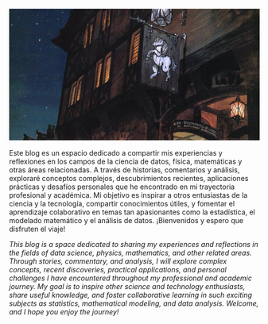 ![pony](b62214511b27f1404439bd4942ff3531.jpg)

Este blog es un espacio dedicado a compartir mis experiencias y reflexiones en los campos de la ciencia de datos, física, matemáticas y otras áreas relacionadas. A través de historias, comentarios y análisis, exploraré conceptos complejos, descubrimientos recientes, aplicaciones prácticas y desafíos personales que he encontrado en mi trayectoria profesional y académica. Mi objetivo es inspirar a otros entusiastas de la ciencia y la tecnología, compartir conocimientos útiles, y fomentar el aprendizaje colaborativo en temas tan apasionantes como la estadística, el modelado matemático y el análisis de datos. ¡Bienvenidos y espero que disfruten el viaje!

_This blog is a space dedicated to sharing my experiences and reflections in the fields of data science, physics, mathematics, and other related areas. Through stories, commentary, and analysis, I will explore complex concepts, recent discoveries, practical applications, and personal challenges I have encountered throughout my professional and academic journey. My goal is to inspire other science and technology enthusiasts, share useful knowledge, and foster collaborative learning in such exciting subjects as statistics, mathematical modeling, and data analysis. Welcome, and I hope you enjoy the journey!_

